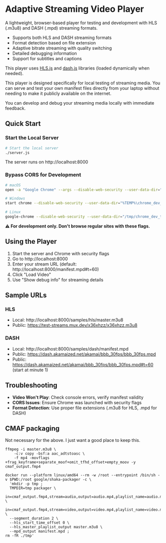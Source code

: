 # Adaptive Streaming Video Player

A lightweight, browser-based player for testing and development with HLS (.m3u8) and DASH (.mpd) streaming formats.

- Supports both HLS and DASH streaming formats
- Format detection based on file extension
- Adaptive bitrate streaming with quality switching
- Detailed debugging information
- Support for subtitles and captions

This player uses [HLS.js](https://github.com/video-dev/hls.js/) and [dash.js](https://github.com/Dash-Industry-Forum/dash.js/) libraries (loaded dynamically when needed).

This player is designed specifically for local testing of streaming media. You can serve and test your own manifest files directly from your laptop without needing to make it publicly available on the internet.

You can develop and debug your streaming media locally with immediate feedback.

## Quick Start

### Start the Local Server

```bash
# Start the local server
./server.js
```

The server runs on http://localhost:8000

### Bypass CORS for Development

```bash
# macOS
open -a "Google Chrome" --args --disable-web-security --user-data-dir="/tmp/chrome_dev_test"

# Windows
start chrome --disable-web-security --user-data-dir="%TEMP%\chrome_dev_test"

# Linux
google-chrome --disable-web-security --user-data-dir="/tmp/chrome_dev_test"
```

**⚠️ For development only. Don't browse regular sites with these flags.**

## Using the Player

1. Start the server and Chrome with security flags
2. Go to http://localhost:8000
3. Enter your stream URL (default: http://localhost:8000/manifest.mpd#t=60)
4. Click "Load Video"
5. Use "Show debug info" for streaming details

## Sample URLs

### HLS
- Local: http://localhost:8000/samples/hls/master.m3u8
- Public: https://test-streams.mux.dev/x36xhzz/x36xhzz.m3u8

### DASH
- Local: http://localhost:8000/samples/dash/manifest.mpd
- Public: https://dash.akamaized.net/akamai/bbb_30fps/bbb_30fps.mpd
- Public: https://dash.akamaized.net/akamai/bbb_30fps/bbb_30fps.mpd#t=60 (start at minute 1)

## Troubleshooting

- **Video Won't Play**: Check console errors, verify manifest validity
- **CORS Issues**: Ensure Chrome was launched with security flags
- **Format Detection**: Use proper file extensions (.m3u8 for HLS, .mpd for DASH)


## CMAF packaging
Not necessary for the above. I just want a good place to keep this.

```
ffmpeg -i master.m3u8 \
    -c:v copy -bsf:a aac_adtstoasc \
    -f mp4 -movflags +frag_keyframe+separate_moof+omit_tfhd_offset+empty_moov -y cmaf_output.fmp4

docker run --platform linux/amd64 --rm -w /root --entrypoint /bin/sh -v $PWD:/root google/shaka-packager -c \
  'mkdir -p tmp ;
  TMPDIR=tmp packager \
  in=cmaf_output.fmp4,stream=audio,output=audio.mp4,playlist_name=audio.m3u8,hls_group_id=audio,hls_name=ENGLISH \
  in=cmaf_output.fmp4,stream=video,output=video.mp4,playlist_name=video.m3u8 \
  --segment_duration 2 \
  --hls_start_time_offset 0 \
  --hls_master_playlist_output master.m3u8 \
  --mpd_output manifest.mpd ;
rm -fR ./tmp'
```
